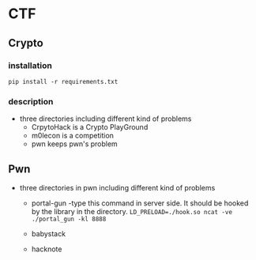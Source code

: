 # CTF

## Crypto

### installation

```
pip install -r requirements.txt
```

### description

-   three directories including different kind of problems
    -   CrpytoHack is a Crypto PlayGround
    -   m0lecon is a competition
    -   pwn keeps pwn's problem
    
## Pwn

-   three directories in pwn including different kind of problems
    -   portal-gun 
         -type this command in server side. It should be hooked by the library in the directory.
            ```
            LD_PRELOAD=./hook.so ncat -ve ./portal_gun -kl 8888
            ```
    
    -   babystack
    -   hacknote
    
        
